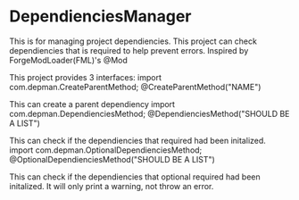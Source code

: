 # DependienciesManager
This is for managing project dependiencies.
This project can check dependiencies that is required to help prevent errors.
Inspired by ForgeModLoader(FML)'s @Mod

This project provides 3 interfaces:
  import com.depman.CreateParentMethod;
  @CreateParentMethod("NAME")

This can create a parent dependiency
  import com.depman.DependienciesMethod;
  @DependienciesMethod("SHOULD BE A LIST")

This can check if the dependiencies that required had been initalized.
  import com.depman.OptionalDependienciesMethod;
  @OptionalDependienciesMethod("SHOULD BE A LIST")

This can check if the dependiencies that optional required had been initalized. It will only print a warning, not throw an error.


  
